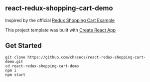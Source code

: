 
## react-redux-shopping-cart-demo

Inspired by the official [Redux Shopping Cart Example](https://github.com/reactjs/redux/tree/master/examples/shopping-cart)

This project template was built with [Create React App](https://github.com/facebookincubator/create-react-app)

## Get Started
```
git clone https://github.com/chasecs/react-redux-shopping-cart-demo.git
cd react-redux-shopping-cart-demo
npm i
npm start
```
